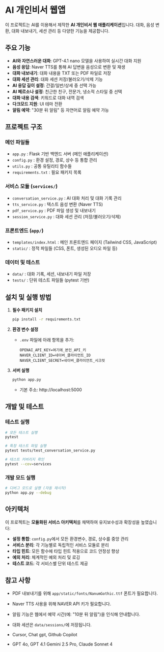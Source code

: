 # AI 개인비서 웹앱

이 프로젝트는 AI를 이용해서 제작한 **AI 개인비서 웹 애플리케이션**입니다. 
대화, 음성 변환, 대화 내보내기, 세션 관리 등 다양한 기능을 제공합니다.

## 주요 기능

- **AI와 자연스러운 대화**: GPT-4.1 nano 모델을 사용하여 실시간 대화 지원
- **음성 응답**: Naver TTS를 통해 AI 답변을 음성으로 변환 및 재생
- **대화 내보내기**: 대화 내용을 TXT 또는 PDF 파일로 저장
- **대화 세션 관리**: 대화 세션 저장/불러오기/삭제 기능
- **AI 응답 길이 설정**: 간결/일반/상세 중 선택 가능
- **AI 페르소나 설정**: 친근한 친구, 전문가, 냉소적 스타일 중 선택
- **대화 내용 검색**: 키워드로 대화 내역 검색
- **다크모드 지원**: UI 테마 전환
- **알림 예약**: "30분 뒤 알림" 등 자연어로 알림 예약 가능

## 프로젝트 구조

### 메인 파일들
- `app.py` : Flask 기반 백엔드 서버 (메인 애플리케이션)
- `config.py` : 환경 설정, 경로, 상수 등 통합 관리
- `utils.py` : 공통 유틸리티 함수들
- `requirements.txt` : 필요 패키지 목록

### 서비스 모듈 (`services/`)
- `conversation_service.py` : AI 대화 처리 및 대화 기록 관리
- `tts_service.py` : 텍스트 음성 변환 (Naver TTS)
- `pdf_service.py` : PDF 파일 생성 및 내보내기
- `session_service.py` : 대화 세션 관리 (저장/불러오기/삭제)

### 프론트엔드 (`app/`)
- `templates/index.html` : 메인 프론트엔드 페이지 (Tailwind CSS, JavaScript)
- `static/` : 정적 파일들 (CSS, 폰트, 생성된 오디오 파일 등)

### 데이터 및 테스트
- `data/` : 대화 기록, 세션, 내보내기 파일 저장
- `tests/` : 단위 테스트 파일들 (pytest 기반)

## 설치 및 실행 방법

1. **필수 패키지 설치**
   ```bash
   pip install -r requirements.txt
   ```

2. **환경 변수 설정**
   - `.env` 파일에 아래 항목을 추가:
     ```env
     OPENAI_API_KEY=여기에_본인_API_키
     NAVER_CLIENT_ID=네이버_클라이언트_ID
     NAVER_CLIENT_SECRET=네이버_클라이언트_시크릿
     ```

3. **서버 실행**
   ```bash
   python app.py
   ```
   - 기본 주소: http://localhost:5000

## 개발 및 테스트

### 테스트 실행
```bash
# 모든 테스트 실행
pytest

# 특정 테스트 파일 실행
pytest tests/test_conversation_service.py

# 테스트 커버리지 확인
pytest --cov=services
```

### 개발 모드 실행
```bash
# 디버그 모드로 실행 (자동 재시작)
python app.py --debug
```

## 아키텍처

이 프로젝트는 **모듈화된 서비스 아키텍처**를 채택하여 유지보수성과 확장성을 높였습니다:

- **설정 통합**: `config.py`에서 모든 환경변수, 경로, 상수를 중앙 관리
- **서비스 분리**: 각 기능별로 독립적인 서비스 모듈로 분리
- **타입 힌트**: 모든 함수에 타입 힌트 적용으로 코드 안정성 향상
- **예외 처리**: 체계적인 예외 처리 및 로깅
- **테스트 코드**: 각 서비스별 단위 테스트 제공

## 참고 사항
- PDF 내보내기를 위해 `app/static/fonts/NanumGothic.ttf` 폰트가 필요합니다.
- Naver TTS 사용을 위해 NAVER API 키가 필요합니다.
- 알림 기능은 웹에서 예약 시간(예: "10분 뒤 알림")을 인식해 안내합니다.
- 대화 세션은 `data/sessions/`에 저장됩니다.

- Cursor, Chat gpt, Github Copilot
- GPT 4o, GPT 4.1 Gemini 2.5 Pro, Claude Sonnet 4

